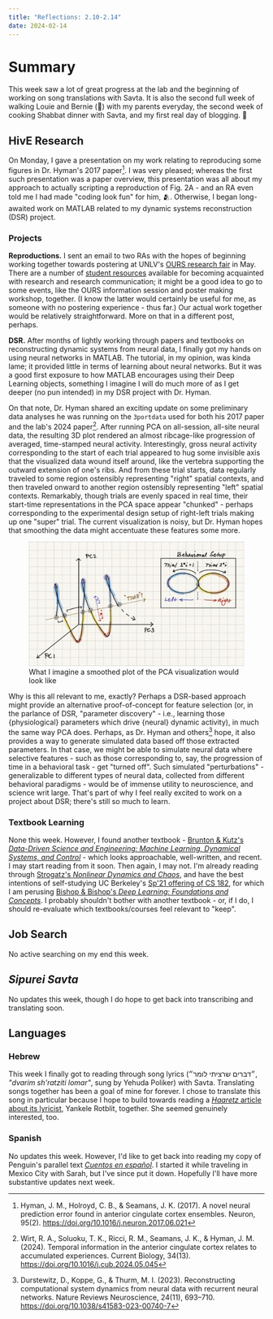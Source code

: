 ```yaml
---
title: "Reflections: 2.10-2.14"
date: 2024-02-14
---
```

# Summary
This week saw a lot of great progress at the lab and the beginning of working on song translations with Savta. It is also the second full week of walking Louie and Bernie (🐶) with my parents everyday, the second week of cooking Shabbat dinner with Savta, and my first real day of blogging. 🤭 

## HivE Research
On Monday, I gave a presentation on my work relating to reproducing some figures in Dr. Hyman's 2017 paper[^1]. I was very pleased; whereas the first such presentation was a paper overview, this presentation was all about my approach to actually scripting a reproduction of Fig. 2A - and an RA even told me I had made "coding look fun" for him, 🫂. Otherwise, I began long-awaited work on MATLAB related to my dynamic systems reconstruction (DSR) project.  
  
### Projects
**Reproductions.** I sent an email to two RAs with the hopes of beginning working together towards postering at UNLV's [OURS research fair](https://www.unlv.edu/our/research-symposia) in May. There are a number of [student resources](https://www.unlv.edu/our/rsa) available for becoming acquainted with research and research communication; it might be a good idea to go to some events, like the OURS information session and poster making workshop, together. (I know the latter would certainly be useful for me, as someone with no postering experience - thus far.) Our actual work together would be relatively straightforward. More on that in a different post, perhaps. 

**DSR.** After months of lightly working through papers and textbooks on reconstructing dynamic systems from neural data, I finally got my hands on using neural networks in MATLAB. The tutorial, in my opinion, was kinda lame; it provided little in terms of learning about neural networks. But it was a good first exposure to how MATLAB encourages using their Deep Learning objects, something I imagine I will do much more of as I get deeper (no pun intended) in my DSR project with Dr. Hyman. 

On that note, Dr. Hyman shared an exciting update on some preliminary data analyses he was running on the `3portdata` used for both his 2017 paper and the lab's 2024 paper[^2]. After running PCA on all-session, all-site neural data, the resulting 3D plot rendered an almost ribcage-like progression of averaged, time-stamped neural activity. Interestingly, gross neural activity corresponding to the start of each trial appeared to hug some invisible axis that the visualized data wound itself around, like the vertebra supporting the outward extension of one's ribs. And from these trial starts, data regularly traveled to some region ostensibly representing "right" spatial contexts, and then traveled onward to another region ostensibly representing "left" spatial contexts. Remarkably, though trials are evenly spaced in real time, their start-time representations in the PCA space appear "chunked" - perhaps corresponding to the experimental design setup of right-left trials making up one "super" trial. The current visualization is noisy, but Dr. Hyman hopes that smoothing the data might accentuate these features some more. 

<figure>
    <img src="/assets/week1-ribs.png"
         alt="Albuquerque, New Mexico">
    <figcaption>What I imagine a smoothed plot of the PCA visualization would look like</figcaption>
</figure>

Why is this all relevant to me, exactly? Perhaps a DSR-based approach might provide an alternative proof-of-concept for feature selection (or, in the parlance of DSR, "parameter discovery" - i.e., learning those {physiological} parameters which drive {neural} dynamic activity), in much the same way PCA does. Perhaps, as Dr. Hyman and others[^3] hope, it also provides a way to generate simulated data based off those extracted parameters. In that case, we might be able to simulate neural data where selective features - such as those corresponding to, say, the progression of time in a behavioral task - get "turned off". Such simulated "perturbations" - generalizable to different types of neural data, collected from different behavioral paradigms - would be of immense utility to neuroscience, and science writ large. That's part of why I feel really excited to work on a project about DSR; there's still so much to learn. 
 
### Textbook Learning 
None this week. However, I found another textbook - [Brunton & Kutz's *Data-Driven Science and Engineering: Machine Learning, Dynamical Systems, and Control*](https://www.databookuw.com/) - which looks approachable, well-written, and recent. I may start reading from it soon. Then again, I may not. I'm already reading through [Strogatz's *Nonlinear Dynamics and Chaos*](https://www.stevenstrogatz.com/books/nonlinear-dynamics-and-chaos-with-applications-to-physics-biology-chemistry-and-engineering), and have the best intentions of self-studying UC Berkeley's [Sp'21 offering of CS 182](https://cs182sp21.github.io/), for which I am perusing [Bishop & Bishop's *Deep Learning: Foundations and Concepts*](https://www.bishopbook.com/). I probably shouldn't bother with another textbook - or, if I do, I should re-evaluate which textbooks/courses feel relevant to "keep".

## Job Search 
No active searching on my end this week. 

## *Sipurei Savta* 
No updates this week, though I do hope to get back into transcribing and translating soon. 

## Languages
### Hebrew 
This week I finally got to reading through song lyrics (״דברים שרציתי לומר״, *"dvarim sh'ratziti lomar"*, sung by Yehuda Poliker) with Savta. Translating songs together has been a goal of mine for forever. I chose to translate this song in particular because I hope to build towards reading a [*Haaretz* article about its lyricist](https://www.haaretz.co.il/gallery/music/2025-02-12/ty-article-magazine/.premium/00000194-f920-d3a7-a1fc-f96e3a770000), Yankele Rotblit, together. She seemed genuinely interested, too.

### Spanish
No updates this week. However, I'd like to get back into reading my copy of Penguin's parallel text [*Cuentos en español*](https://citylights.com/story-anthologies/new-penguin-parallel-text-ss-in-spanish/). I started it while traveling in Mexico City with Sarah, but I've since put it down. Hopefully I'll have more substantive updates next week.  

[^1]: Hyman, J. M., Holroyd, C. B., & Seamans, J. K. (2017). A novel neural prediction error found in anterior cingulate cortex ensembles. Neuron, 95(2). https://doi.org/10.1016/j.neuron.2017.06.021 
[^2]: Wirt, R. A., Soluoku, T. K., Ricci, R. M., Seamans, J. K., & Hyman, J. M. (2024). Temporal information in the anterior cingulate cortex relates to accumulated experiences. Current Biology, 34(13). https://doi.org/10.1016/j.cub.2024.05.045
[^3]: Durstewitz, D., Koppe, G., & Thurm, M. I. (2023). Reconstructing computational system dynamics from neural data with recurrent neural networks. Nature Reviews Neuroscience, 24(11), 693–710. https://doi.org/10.1038/s41583-023-00740-7 
